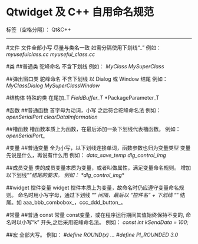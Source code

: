 ﻿# Qtwidget 及 C++ 自用命名规范

标签（空格分隔）： Qt&C++

---

#文件
文件全部小写
尽量与类名一致
如需分隔使用下划线“_”
例如：
*myusefulclass.cc*
*myuseful_class.cc*

#类
##普通类
驼峰命名 不含下划线
例如：
*MyClass*
*MySuperClass*

##弹出窗口类
驼峰命名 不含下划线 以 Dialog 或 Window 结尾
例如：
*MyClassDialog*
*MySuperClassWindow*

#结构体
特殊的类 在尾加_T
*FieldBuffer_T*
*PackageParameter_T

#函数
##普通函数
首字母为动词，小写
之后符合驼峰命名法
例如：
*openSerialPort*
*clearDataImformation*

##槽函数
槽函数本质上为函数，在最后添加一条下划线代表槽函数。
例如：
*openSerialPort_*

#变量
##普通变量
全为小写，以下划线连接单词，函数参数也归为变量类型
变量先说是什么，再说有什么用
例如：
*data_save_temp*
*dlg_control_img*

##成员变量
类的成员变量本质为变量，或者叫做属性，满足变量命名规则。
增加以下划线“_”结尾的要求。
例如：
*dlg_control_img_*

##widget 控件变量
widget 控件本质上为变量，故命名时仍应遵守变量命名规则。
命名时用小写字母，通过下划线 “_” 间隔，最后以 “控件名” + 下划线 “_” 结尾。如 aaa_bbb_combobox_，ccc_ddd_button_。

#常量
##普通 const 常量
const变量，或在程序运行期间其值始终保持不变的, 命名时以小写“k” 开头,之后采用驼峰命名法。
例如：
*const int kSendData = 100;*

##宏
全部大写。
例如：
*#define ROUND(x) ...*
*#define PI_ROUNDED 3.0*





